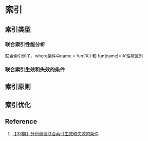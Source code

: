 # 索引

## 索引类型

### 联合索引性能分析

联合索引例子，where条件中name = fun('A') 和 fun(name)='A'性能区别

### 联合索引生效和失效的条件

## 索引原则

## 索引优化

## Reference

1. [【33期】分别谈谈联合索引生效和失效的条件](https://zhuanlan.zhihu.com/p/108179618)
